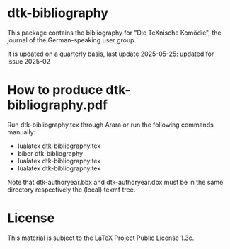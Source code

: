 # dtk-bibliography

This package contains the bibliography for "Die TeXnische Komödie", the journal
of the German-speaking user group.

It is updated on a quarterly basis, last update 2025-05-25: updated for issue 2025-02

# How to produce dtk-bibliography.pdf

Run dtk-bibliography.tex through Arara or run the following commands manually:

* lualatex dtk-bibliography.tex
* biber dtk-bibliography
* lualatex dtk-bibliography.tex
* lualatex dtk-bibliography.tex

Note that dtk-authoryear.bbx and dtk-authoryear.dbx must be in the same directory
respectively the (local) texmf tree.

# License 

This material is subject to the LaTeX Project Public License 1.3c.
